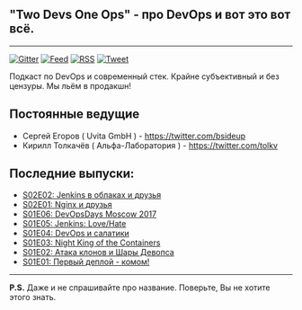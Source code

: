## "Two Devs One Ops" - про DevOps и вот это вот всё.
--------------------
[![Gitter](https://badges.gitter.im/2d1o/Lobby.svg)](https://gitter.im/2d1o/Lobby)
[![Feed](https://img.shields.io/badge/iTunes-subscribe-yellow.svg?maxAge=2592000)](pcast://www.2d1o.ru/feed.xml)
[![RSS](https://img.shields.io/badge/RSS-subscribe-yellow.svg?maxAge=2592000)](http://feeds.feedburner.com/2d1o)
[![Tweet](https://img.shields.io/twitter/url/http/shields.io.svg?style=social)](https://twitter.com/intent/tweet?text=Я%20слушаю%20подкаст%20%232d1o%20http%3A%2F%2F2d1o.ru)

Подкаст по DevOps и современный стек. Крайне субъективный и без цензуры. Мы льём в продакшн!

## Постоянные ведущие
* Сергей Егоров ( Uvita GmbH ) - https://twitter.com/bsideup
* Кирилл Толкачёв ( Альфа-Лаборатория ) - https://twitter.com/tolkv

## Последние выпуски:
* [S02E02: Jenkins в облаках и друзья](episodes/s02e02.md)
* [S02E01: Nginx и друзья](episodes/s02e01.md)
* [S01E06: DevOpsDays Moscow 2017](episodes/s01e06.md)
* [S01E05: Jenkins: Love/Hate](episodes/s01e05.md)
* [S01E04: DevOps и салатики](episodes/s01e04.md)
* [S01E03: Night King of the Containers](episodes/s01e03.md)
* [S01E02: Атака клонов и Шары Девопса](episodes/s01e02.md)
* [S01E01: Первый деплой - комом!](episodes/s01e01.md)

-----------------
**P.S.** Даже и не спрашивайте про название. Поверьте, Вы не хотите этого знать.

